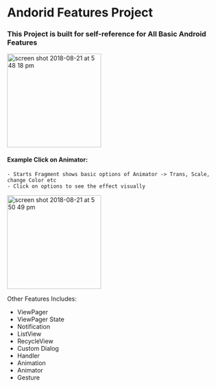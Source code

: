 # Andorid Features Project

### This Project is built for self-reference for All Basic Android Features 
<img width="219" alt="screen shot 2018-08-21 at 5 48 18 pm" src="https://user-images.githubusercontent.com/24483249/44430988-6dad7200-a56a-11e8-8cb6-f3195bd7ae22.png">

#### Example Click on Animator: 
    - Starts Fragment shows basic options of Animator -> Trans, Scale, change Color etc
    - Click on options to see the effect visually 
<img width="219" alt="screen shot 2018-08-21 at 5 50 49 pm" src="https://user-images.githubusercontent.com/24483249/44431086-c54bdd80-a56a-11e8-915a-1cde1a1f0f0f.png">

Other Features Includes: 
- ViewPager
- ViewPager State
- Notification
- ListView
- RecycleView
- Custom Dialog
- Handler
- Animation
- Animator
- Gesture
